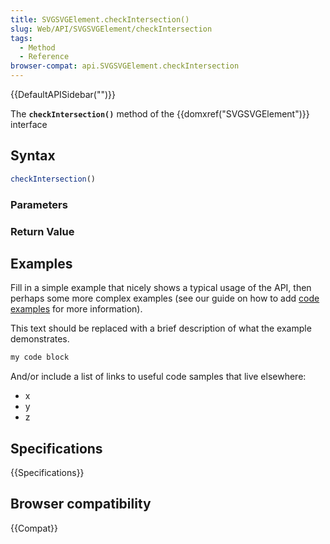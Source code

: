 ```yaml
---
title: SVGSVGElement.checkIntersection()
slug: Web/API/SVGSVGElement/checkIntersection
tags:
  - Method
  - Reference
browser-compat: api.SVGSVGElement.checkIntersection
---
```

{{DefaultAPISidebar("")}}

The **`checkIntersection()`** method of the {{domxref("SVGSVGElement")}} interface 

## Syntax

```js
checkIntersection()
```

### Parameters



### Return Value



## Examples

Fill in a simple example that nicely shows a typical usage of the API, then perhaps some more complex examples (see our guide on how to add [code examples](/en-US/docs/MDN/Contribute/Structures/Code_examples) for more information).

This text should be replaced with a brief description of what the example demonstrates.

```js
my code block
```

And/or include a list of links to useful code samples that live elsewhere:

*   x
*   y
*   z

## Specifications

{{Specifications}}

## Browser compatibility

{{Compat}}

